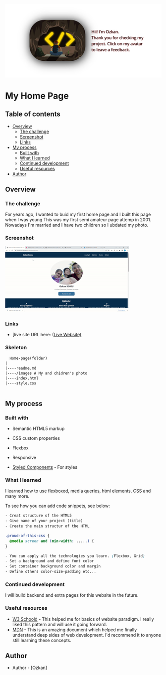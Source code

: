<p align="center">
<a href="https://www.linkedin.com/in/ozkan-komu-987258240/" target="_blank"><img src="avatar.png" alt="screenshot"></a>
</p>




# My Home Page

## Table of contents

- [Overview](#overview)
  - [The challenge](#the-challenge)
  - [Screenshot](#screenshot)
  - [Links](#links)
- [My process](#my-process)
  - [Built with](#built-with)
  - [What I learned](#what-i-learned)
  - [Continued development](#continued-development)
  - [Useful resources](#useful-resources)
- [Author](#author)



## Overview

### The challenge

For years ago, I wanted to buid my first home page and I built this page when I was young.This was my first semi amateur page attemp in 2001. Nowadays I'm married and I have two children so I ubdated my photo.  

### Screenshot

<p align="left">
<a href="https://ozkankomu.github.io/Profile_Html_Project/"><img src="Home_page.gif"></a>
</p>


### Links

- [live site URL here: ([Live Website)](https://ozkankomu.github.io/Profile_Html_Project/)

### Skeleton
```
  Home-page(folder)
|
|----readme.md        
|----/images # My and chidren's photo         
|----index.html  
|----style.css   
        
```
## My process

### Built with

- Semantic HTML5 markup
- CSS custom properties
- Flexbox
- Responsive 

- [Styled Components](https://styled-components.com/) - For styles



### What I learned

I learned how to use flexboxed, media queries, html elements, CSS and many more.

To see how you can add code snippets, see below:

```html
- Creat structure of the HTML5
- Give name of your project (title)
- Create the main structur of the HTML
```
```css
.proud-of-this-css {
  @media screen and (min-width: .....) {
}
```
```css
- You can apply all the technologies you learn. (Flexbox, Grid)
- Set a background and define font color
- Set container background color and margin
- Define others color-size-padding etc...

```


### Continued development

I will build backend and extra pages for this website in the future.


### Useful resources

- [W3 Schoold](https://www.w3schools.com/) - This helped me for basics of website paradigm. I really liked this pattern and will use it going forward.
- [MDN](https://developer.mozilla.org/en-US/) - This is an amazing document which helped me finally understand deep sides of web development. I'd recommend it to anyone still learning these concepts.



## Author

- Author - [Ozkan]
